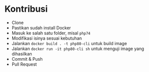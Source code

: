 # Kontribusi
- Clone
- Pastikan sudah install Docker
- Masuk ke salah satu folder, misal `php74`
- Modifikasi isinya sesuai kebutuhan
- Jalankan `docker build . -t php80-cli` untuk build image
- Jalankan `docker run -it php80-cli sh` untuk menguji image yang dihasilkan
- Commit & Push
- Pull Request
